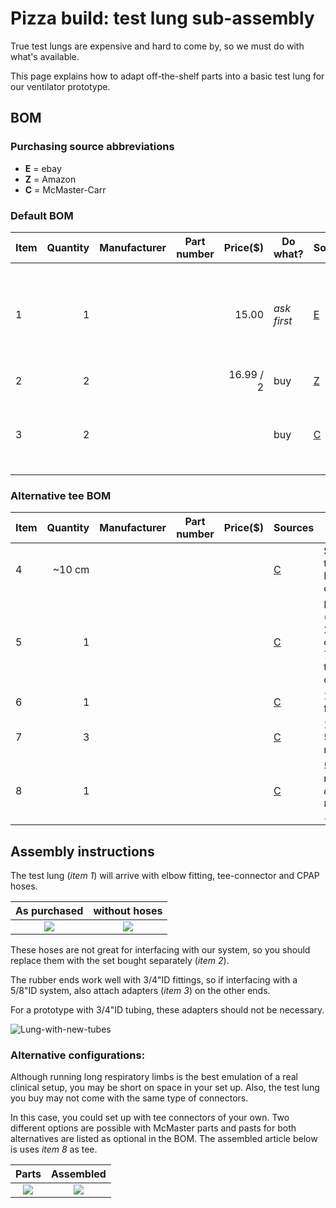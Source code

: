 # Pizza build: test lung sub-assembly

True test lungs are expensive and hard to come by, so we must do with what's available. 

This page explains how to adapt off-the-shelf parts into a basic test lung for our ventilator prototype.

## BOM

### Purchasing source abbreviations

* **E** = ebay
* **Z** = Amazon
* **C** = McMaster-Carr

### Default BOM

| Item | Quantity | Manufacturer  | Part number         | Price($)     | Do what? | Sources         | Notes |
| ---- |---------:| ------------- | ------------------- | ------------:|-----------|----------------| ----- |
| 1    |        1 |               |                     | 15.00        |*ask first*| [E][1ebay]     | test "lung", ask build-team if they have extra |
| 2    |        2 |               |                     | 16.99 / 2    | buy       | [Z][2amzn]     | CPAP tubing |
| 3    |        2 |               |                     |              | buy       | [C][3mcmc]     | 3/4"ID <-> 5/8"ID single barb adapter |

[1ebay]:  https://www.ebay.com/itm/PORTEX-Adult-Disposable-Anesthesia-Breathing-Circuit-3L-Breathing-Bag-370924/362943456196
[2amzn]:  https://www.amazon.com/gp/product/B01N14F1MV
[3mcmc]:  https://www.mcmaster.com/5463K167

### Alternative tee BOM

| Item | Quantity | Manufacturer  | Part number         | Price($)     | Sources        | Notes |
| ---- |---------:| ------------- | ------------------- | ------------:|----------------|----------------|
| 4    |  ~10 cm  |               |                     |              | [C][4mcmc]     | Soft latex tubing, 5/8" ID, 7/8" OD, optional? |
| 5    |       1  |               |                     |              | [C][5mcmc]     | Herbie clip J (20.3-23mm) for clamping 7/8"OD tubing, optional? |
| 6    |       1  |               |                     |              | [C][6mcmc]     | 1/2 NTP tee female |
| 7    |       3  |               |                     |              | [C][7mcmc]     | 1/2 NTP <-> 5/8"ID male multibarbed |
| 8    |       1  |               |                     |              | [C][8mcmc]     | 5/8"ID tee, multibarbed, *alternative to items 6 & 7 above* |

[4mcmc]:  https://www.mcmaster.com/5234K57
[5mcmc]:  https://www.mcmaster.com/9579K72
[6mcmc]:  https://www.mcmaster.com/4880K154
[7mcmc]:  https://www.mcmaster.com/5372K128
[8mcmc]:  https://www.mcmaster.com/5372K625

## Assembly instructions

The test lung (*item 1*) will arrive with elbow fitting, tee-connector and CPAP hoses.

| As purchased         |  without hoses       |           
|:--------------------:|:--------------------:|
![](lung-purchased.jpg)|![](lung-no-tubes.jpg)|

These hoses are not great for interfacing with our system, so you should replace them with the set bought separately (*item 2*).

The rubber ends work well with 3/4"ID fittings, so if interfacing with a 5/8"ID system, also attach adapters (*item 3*) on the other ends.

For a prototype with 3/4"ID tubing, these adapters should not be necessary.

![Lung-with-new-tubes](lung-new-tubes.jpg)

### Alternative configurations:
Although running long respiratory limbs is the best emulation of a real clinical setup,
you may be short on space in your set up. Also, the test lung you buy may not come with the same type of connectors. 

In this case, you could set up with tee connectors of your own.
Two different options are possible with McMaster parts and pasts for both alternatives are listed as optional in the BOM.
The assembled article below is uses *item 8* as tee.

| Parts                |  Assembled           |           
|:--------------------:|:--------------------:|
![](lung-short-parts.jpg)|![](lung-short-assembled2.jpg)|

